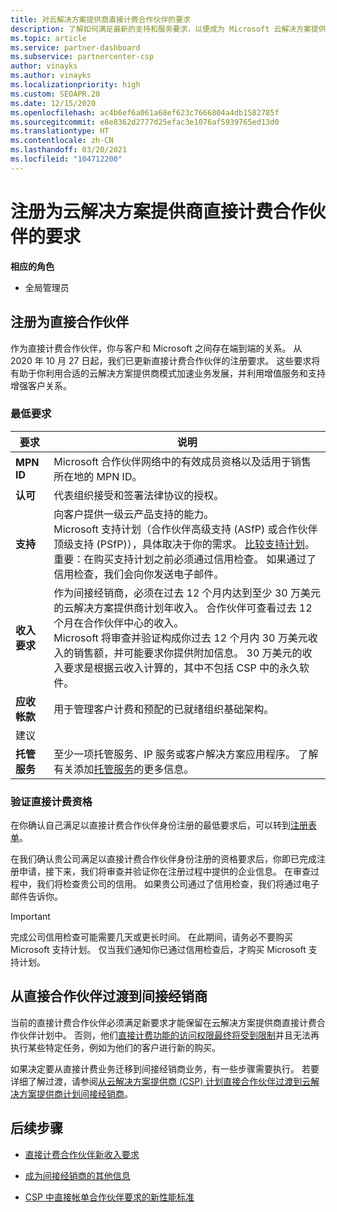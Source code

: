 ```yaml
---
title: 对云解决方案提供商直接计费合作伙伴的要求
description: 了解如何满足最新的支持和服务要求，以便成为 Microsoft 云解决方案提供商 (CSP) 计划中的直接计费合作伙伴。
ms.topic: article
ms.service: partner-dashboard
ms.subservice: partnercenter-csp
author: vinayks
ms.author: vinayks
ms.localizationpriority: high
ms.custom: SEOAPR.20
ms.date: 12/15/2020
ms.openlocfilehash: ac4b6ef6a061a68ef623c7666804a4db1582785f
ms.sourcegitcommit: e8e8362d2777d25efac3e1076af5939765ed13d0
ms.translationtype: HT
ms.contentlocale: zh-CN
ms.lasthandoff: 03/20/2021
ms.locfileid: "104712200"
---
```

# <a name="requirements-to-enroll-as-a-csp-direct-bill-partner"></a>注册为云解决方案提供商直接计费合作伙伴的要求

**相应的角色**

- 全局管理员

## <a name="enroll-as-a-direct-partner"></a>注册为直接合作伙伴

作为直接计费合作伙伴，你与客户和 Microsoft 之间存在端到端的关系。 从 2020 年 10 月 27 日起，我们已更新直接计费合作伙伴的注册要求。 这些要求将有助于你利用合适的云解决方案提供商模式加速业务发展，并利用增值服务和支持增强客户关系。  

### <a name="minimum-requirements"></a>最低要求

|**要求**|  **说明**  |
|--------------------------------|--------------------------------------------------------------|
|**MPN ID**   |Microsoft 合作伙伴网络中的有效成员资格以及适用于销售所在地的 MPN ID。   |
|**认可**   |代表组织接受和签署法律协议的授权。|
|**支持**   |向客户提供一级云产品支持的能力。 <br/>Microsoft 支持计划（合作伙伴高级支持 (ASfP) 或合作伙伴顶级支持 (PSfP)），具体取决于你的需求。 [比较支持计划](https://partner.microsoft.com/support/partnersupport)。<br/>重要：在购买支持计划之前必须通过信用检查。 如果通过了信用检查，我们会向你发送电子邮件。 |
|**收入要求**|作为间接经销商，必须在过去 12 个月内达到至少 30 万美元的云解决方案提供商计划年收入。 合作伙伴可查看过去 12 个月在合作伙伴中心的收入。<br/>Microsoft 将审查并验证构成你过去 12 个月内 30 万美元收入的销售额，并可能要求你提供附加信息。 30 万美元的收入要求是根据云收入计算的，其中不包括 CSP 中的永久软件。|
|**应收帐款** |用于管理客户计费和预配的已就绪组织基础架构。|
|建议|             |
|**托管服务**   |至少一项托管服务、IP 服务或客户解决方案应用程序。 了解有关添加[托管服务](https://partner.microsoft.com/business-opportunities/managed-services-provider)的更多信息。|


### <a name="verify-direct-bill-eligibility"></a>验证直接计费资格

在你确认自己满足以直接计费合作伙伴身份注册的最低要求后，可以转到[注册表单](https://partner.microsoft.com/pcv/register/joinnow/enrollmentwelcome/Reseller/migrate?cloudInstance=Global)。

在我们确认贵公司满足以直接计费合作伙伴身份注册的资格要求后，你即已完成注册申请，接下来，我们将审查并验证你在注册过程中提供的企业信息。 在审查过程中，我们将检查贵公司的信用。 如果贵公司通过了信用检查，我们将通过电子邮件告诉你。
>[!IMPORTANT]
>完成公司信用检查可能需要几天或更长时间。 在此期间，请务必不要购买 Microsoft 支持计划。 仅当我们通知你已通过信用检查后，才购买 Microsoft 支持计划。

## <a name="transition-from-direct-to-indirect-reseller"></a>从直接合作伙伴过渡到间接经销商

当前的直接计费合作伙伴必须满足新要求才能保留在云解决方案提供商直接计费合作伙伴计划中。 否则，他们[直接计费功能的访问权限最终将受到限制](restricted-direct-bill-capabilities.md)并且无法再执行某些特定任务，例如为他们的客户进行新的购买。

如果决定要从直接计费业务迁移到间接经销商业务，有一些步骤需要执行。 若要详细了解过渡，请参阅[从云解决方案提供商 (CSP) 计划直接合作伙伴过渡到云解决方案提供商计划间接经销商](transition-direct-to-indirect.md)。

## <a name="next-steps"></a>后续步骤

- [直接计费合作伙伴新收入要求](./announcements/2020-october.md#13)
 
- [成为间接经销商的其他信息](https://assetsprod.microsoft.com/csp-directbill-to-indirect-transition.pdf)

- [CSP 中直接帐单合作伙伴要求的新性能标准](https://partner.microsoft.comresources/collection/new-performance-standard-for-direct-bill-partner-requirements-in-csp#/)
